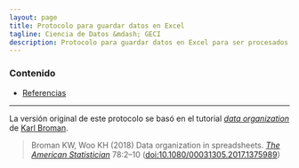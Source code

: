 ```yaml
---
layout: page
title: Protocolo para guardar datos en Excel
tagline: Ciencia de Datos &mdash; GECI
description: Protocolo para guardar datos en Excel para ser procesados por el equipo de Ciencia de Datos de GECI
---
```


### Contenido

- [Referencias](pages/referencias.html)

---

La versión original de este protocolo se basó en el tutorial [_data organization_](http://kbroman.org/dataorg) de [Karl Broman](http://kbroman.org).

> Broman KW, Woo KH (2018) Data organization in spreadsheets.
> [_The American Statistician_](https://www.tandfonline.com/toc/utas20/current) 78:2&ndash;10
> ([doi:10.1080/00031305.2017.1375989](https://doi.org/10.1080/00031305.2017.1375989))